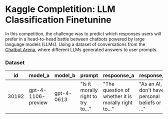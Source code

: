 # Kaggle Completition: LLM Classification Finetunine

In this competition, the challenge was to predict which responses users will prefer in a head-to-head battle between chatbots powered by large language models (LLMs). Using a dataset of conversations from the [Chatbot Arena](https://lmarena.ai), where different LLMs generated answers to user prompts. 

### Dataset 

|id   |model_a           |model_b   |prompt                            |respoonse_a                                        |response_b|winner_model_a|winner_model_b|winner_model_tie|
|------|------------------|----------|----------------------------------|---------------------------------------------------|----------|--------------|--------------|-----------------|
|30192|gpt-4-1106-preview|gpt-4-0613|"Is it morally right to try to..."|"The question of whether it is morally right to..."|"As an AI, I don't have personal beliefs or ..."|1|0|0|
